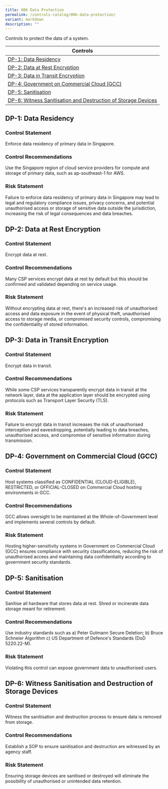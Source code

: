 ```yaml
---
title: 006 Data Protection
permalink: /controls-catalog/006-data-protection/
variant: markdown
description: ""
---
```

Controls to protect the data of a system.

| Controls |
| ---- |
| [DP-1: Data Residency](#dp-1) |
| [DP-2: Data at Rest Encryption](#dp-2) |
| [DP-3: Data in Transit Encryption](#dp-3) |
| [DP-4: Government on Commercial Cloud (GCC)](#dp-4) |
| [DP-5: Sanitisation](#dp-5) |
| [DP-6: Witness Sanitisation and Destruction of Storage Devices](#dp-6) |


<a id="dp-1"></a>
## DP-1: Data Residency

### Control Statement

Enforce data residency of primary data in Singapore.

### Control Recommendations

Use the Singapore region of cloud service providers for compute and storage of primary data, such as ap-southeast-1 for AWS.

### Risk Statement

Failure to enforce data residency of primary data in Singapore may lead to legal and regulatory compliance issues, privacy concerns, and potential unauthorised access or storage of sensitive data outside the jurisdiction, increasing the risk of legal consequences and data breaches.



<a id="dp-2"></a>
## DP-2: Data at Rest Encryption

### Control Statement

Encrypt data at rest.

### Control Recommendations

Many CSP services encrypt data at rest by default but this should be confirmed and validated depending on service usage.

### Risk Statement

Without encrypting data at rest, there's an increased risk of unauthorised access and data exposure in the event of physical theft, unauthorised access to storage media, or compromised security controls, compromising the confidentiality of stored information.



<a id="dp-3"></a>
## DP-3: Data in Transit Encryption

### Control Statement

Encrypt data in transit.

### Control Recommendations

While some CSP services transparently encrypt data in transit at the network layer, data at the application layer should be encrypted using protocols such as Transport Layer Security (TLS).

### Risk Statement

Failure to encrypt data in transit increases the risk of unauthorised interception and eavesdropping, potentially leading to data breaches, unauthorised access, and compromise of sensitive information during transmission.



<a id="dp-4"></a>
## DP-4: Government on Commercial Cloud (GCC)

### Control Statement

Host systems classified as CONFIDENTIAL (CLOUD-ELIGIBLE), RESTRICTED, or OFFICIAL-CLOSED on Commercial Cloud hosting environments in GCC.

### Control Recommendations

GCC allows oversight to be maintained at the Whole-of-Government level and implements several controls by default.

### Risk Statement

Hosting higher-sensitivity systems in Government on Commercial Cloud (GCC) ensures compliance with security classifications, reducing the risk of unauthorised access and maintaining data confidentiality according to government security standards.



<a id="dp-5"></a>
## DP-5: Sanitisation

### Control Statement

Sanitise all hardware that stores data at rest. Shred or incinerate data storage meant for retirement.

### Control Recommendations

Use industry standards such as
a) Peter Gutmann Secure Deletion;
b) Bruce Schneier Algorithm
c) US Department of Defence's Standards (DoD 5220.22-M).

### Risk Statement

Violating this control can expose government data to unauthorised users.



<a id="dp-6"></a>
## DP-6: Witness Sanitisation and Destruction of Storage Devices

### Control Statement

Witness the sanitisation and destruction process to ensure data is removed from storage.

### Control Recommendations

Establish a SOP to ensure sanitisation and destruction are witnessed by an agency staff.

### Risk Statement

Ensuring storage devices are sanitised or destroyed will eliminate the possibility of unauthorised or unintended data retention.